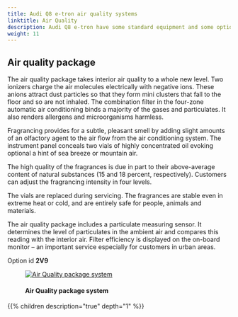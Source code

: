 ```yaml
---
title: Audi Q8 e-tron air quality systems
linktitle: Air Quality
description: Audi Q8 e-tron have some standard equipment and some options to make the air better inside the car.
weight: 11
---
```

<!-- markdownlint-disable MD033 -->

## Air quality package

The air quality package takes interior air quality to a whole new level. Two ionizers charge the air molecules electrically with negative ions. These anions attract dust particles so that they form mini clusters that fall to the floor and so are not inhaled. 
The combination filter in the four-zone automatic air conditioning binds a majority of the gases and particulates. It also renders allergens and microorganisms harmless.

Fragrancing provides for a subtle, pleasant smell by adding slight amounts of an olfactory agent to the air flow from the air conditioning system. The instrument panel conceals two vials of highly concentrated oil evoking optional a hint of sea breeze or mountain air. 

The high quality of the fragrances is due in part to their above-average content of natural substances (15 and 18 percent, respectively). Customers can adjust the fragrancing intensity in four levels. 

The vials are replaced during servicing. 
The fragrances are stable even in extreme heat or cold, and are entirely safe for people, animals and materials.

The air quality package includes a particulate measuring sensor. It determines the level of particulates in the ambient air and compares this reading with the interior air. Filter efficiency is displayed on the on-board monitor – an important service especially for customers in urban areas.

Option id **2V9**

<figure>
    <a href="https://media.electrichasgoneaudi.net/multimedia/models/e-tron/technology/airquality/airqualitypackage.jpg">
        <img src="https://media.electrichasgoneaudi.net/multimedia/models/e-tron/technology/airquality/airqualitypackages.jpg"
        alt="Air Quality package system" title="Air Quality package system">
    </a>
    <figcaption><h4>Air Quality package system</h4></figcaption>
</figure>

{{% children description="true" depth="1" %}}
